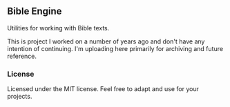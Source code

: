 ## Bible Engine

Utilities for working with Bible texts. 

This is project I worked on a number of years ago and don't have any intention of continuing. I'm uploading here primarily for archiving and future reference. 


### License

Licensed under the MIT license. Feel free to adapt and use for your projects.